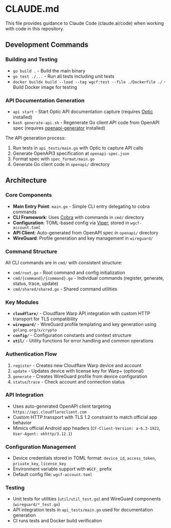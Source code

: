 # CLAUDE.md

This file provides guidance to Claude Code (claude.ai/code) when working with code in this repository.

## Development Commands

### Building and Testing
- `go build .` - Build the main binary
- `go test ./...` - Run all tests including unit tests
- `docker buildx build --load --tag wgcf:test --file ./Dockerfile ./` - Build Docker image for testing

### API Documentation Generation
- `api start` - Start Optic API documentation capture (requires [Optic](https://github.com/opticdev/optic) installed)
- `bash generate-api.sh` - Regenerate Go client API code from OpenAPI spec (requires [openapi-generator](https://openapi-generator.tech/) installed)

The API generation process:
1. Run tests in `api_tests/main.go` with Optic to capture API calls
2. Generate OpenAPI3 specification at `openapi-spec.json`
3. Format spec with `spec_format/main.go`  
4. Generate Go client code in `openapi/` directory

## Architecture

### Core Components
- **Main Entry Point**: `main.go` - Simple CLI entry delegating to cobra commands
- **CLI Framework**: Uses [Cobra](https://github.com/spf13/cobra) with commands in `cmd/` directory
- **Configuration**: TOML-based config via [Viper](https://github.com/spf13/viper), stored in `wgcf-account.toml`
- **API Client**: Auto-generated from OpenAPI spec in `openapi/` directory
- **WireGuard**: Profile generation and key management in `wireguard/`

### Command Structure
All CLI commands are in `cmd/` with consistent structure:
- `cmd/root.go` - Root command and config initialization
- `cmd/{command}/{command}.go` - Individual commands (register, generate, status, trace, update)
- `cmd/shared/shared.go` - Shared command utilities

### Key Modules
- **`cloudflare/`** - Cloudflare Warp API integration with custom HTTP transport for TLS compatibility
- **`wireguard/`** - WireGuard profile templating and key generation using `golang.org/x/crypto`
- **`config/`** - Configuration constants and context structure
- **`util/`** - Utility functions for error handling and common operations

### Authentication Flow
1. `register` - Creates new Cloudflare Warp device and account
2. `update` - Updates device with license key for Warp+ (optional)
3. `generate` - Creates WireGuard profile from device configuration
4. `status`/`trace` - Check account and connection status

### API Integration
- Uses auto-generated OpenAPI client targeting `https://api.cloudflareclient.com`
- Custom HTTP transport with TLS 1.2 constraint to match official app behavior
- Mimics official Android app headers (`CF-Client-Version: a-6.3-1922`, `User-Agent: okhttp/3.12.1`)

### Configuration Management
- Device credentials stored in TOML format: `device_id`, `access_token`, `private_key`, `license_key`
- Environment variable support with `WGCF_` prefix
- Default config file: `wgcf-account.toml`

### Testing
- Unit tests for utilities (`util/util_test.go`) and WireGuard components (`wireguard/*_test.go`)
- API integration tests in `api_tests/main.go` used for documentation generation
- CI runs tests and Docker build verification